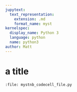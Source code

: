 ```yaml
---
jupytext:
  text_representation:
    extension: .md
    format_name: myst
kernelspec:
  display_name: Python 3
  language: python
  name: python3
author: Matt
---
```


# a title

```{code-cell} ipython3
:file: mystnb_codecell_file.py
```
